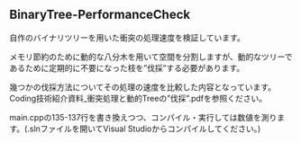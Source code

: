 ## BinaryTree-PerformanceCheck

自作のバイナリツリーを用いた衝突の処理速度を検証しています。

メモリ節約のために動的な八分木を用いて空間を分割しますが、動的なツリーであるために定期的に不要になった枝を”伐採”する必要があります。

幾つかの伐採方法についてその処理の速度を比較した内容となっています。Coding技術紹介資料_衝突処理と動的Treeの”伐採”.pdfを参照ください。

main.cppの135-137行を書き換えつつ、コンパイル・実行しては数値を測ります。(.slnファイルを開いてVisual Studioからコンパイルしてください。)
